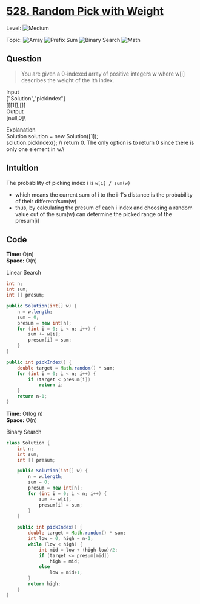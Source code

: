 # [528. Random Pick with Weight](https://leetcode.com/problems/random-pick-with-weight/)

Level: ![Medium](https://img.shields.io/badge/-Medium-ff8000)

Topic: ![Array](https://img.shields.io/badge/-Array-66b3ff) ![Prefix Sum](https://img.shields.io/badge/-Prefix_Sum-884dff) ![Binary Search](https://img.shields.io/badge/-Binary_Search-7733ff) ![Math](https://img.shields.io/badge/-Math-8800cc)

## Question

> You are given a 0-indexed array of positive integers w where w[i] describes the weight of the ith index.

Input\
["Solution","pickIndex"]\
[[[1]],[]]\
Output\
[null,0]\

Explanation\
Solution solution = new Solution([1]);\
solution.pickIndex(); // return 0. The only option is to return 0 since there is only one element in w.\

## Intuition

The probability of picking index i is `w[i] / sum(w)`

- which means the current sum of i to the i-1's distance is the probability of their different/sum(w)
- thus, by calculating the presum of each i index and choosing a random value out of the sum(w) can determine the picked range of the presum[i]

## Code

**Time:** O(n) \
**Space:** O(n)

Linear Search

```java
int n;
int sum;
int [] presum;

public Solution(int[] w) {
    n = w.length;
    sum = 0;
    presum = new int[n];
    for (int i = 0; i < n; i++) {
        sum += w[i];
        presum[i] = sum;
    }
}

public int pickIndex() {
    double target = Math.random() * sum;
    for (int i = 0; i < n; i++) {
        if (target < presum[i])
            return i;
    }
    return n-1;
}
```

**Time:** O(log n) \
**Space:** O(n)

Binary Search

```java
class Solution {
    int n;
    int sum;
    int [] presum;

    public Solution(int[] w) {
        n = w.length;
        sum = 0;
        presum = new int[n];
        for (int i = 0; i < n; i++) {
            sum += w[i];
            presum[i] = sum;
        }
    }

    public int pickIndex() {
        double target = Math.random() * sum;
        int low = 0, high = n-1;
        while (low < high) {
            int mid = low + (high-low)/2;
            if (target <= presum[mid])
                high = mid;
            else
                low = mid+1;
        }
        return high;
    }
}
```
